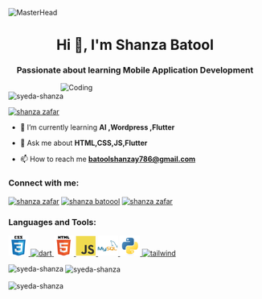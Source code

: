 ![MasterHead](https://1.bp.blogspot.com/-7A4WynwLsMw/XbBpCXG8fHI/AAAAAAAAMt4/uOa1bpLskYgrwGbllhSu2SDj_Mig8SXJQCLcBGAsYHQ/s1600/2000_600px.gif)
<h1 align="center">Hi 👋, I'm Shanza Batool</h1>
<h3 align="center">Passionate about learning Mobile Application Development</h3>
<img align="right" alt="Coding" width="400" src="https://miro.medium.com/v2/resize:fit:1600/0*C-cPP9D2MIyeexAT.gif">

<p align="left"> <img src="https://komarev.com/ghpvc/?username=syeda-shanza&label=Profile%20views&color=0e75b6&style=flat" alt="syeda-shanza" /> </p>

<p align="left"> <a href="https://twitter.com/shanza zafar" target="blank"><img src="https://img.shields.io/twitter/follow/shanza zafar?logo=twitter&style=for-the-badge" alt="shanza zafar" /></a> </p>

- 🌱 I’m currently learning **AI ,Wordpress ,Flutter**

- 💬 Ask me about **HTML,CSS,JS,Flutter**

- 📫 How to reach me **batoolshanzay786@gmail.com**

<h3 align="left">Connect with me:</h3>
<p align="left">
<a href="https://twitter.com/shanza zafar" target="blank"><img align="center" src="https://raw.githubusercontent.com/rahuldkjain/github-profile-readme-generator/master/src/images/icons/Social/twitter.svg" alt="shanza zafar" height="30" width="40" /></a>
<a href="https://linkedin.com/in/shanza batoool" target="blank"><img align="center" src="https://raw.githubusercontent.com/rahuldkjain/github-profile-readme-generator/master/src/images/icons/Social/linked-in-alt.svg" alt="shanza batoool" height="30" width="40" /></a>
<a href="https://fb.com/shanza zafar" target="blank"><img align="center" src="https://raw.githubusercontent.com/rahuldkjain/github-profile-readme-generator/master/src/images/icons/Social/facebook.svg" alt="shanza zafar" height="30" width="40" /></a>
</p>

<h3 align="left">Languages and Tools:</h3>
<p align="left"> <a href="https://www.w3schools.com/css/" target="_blank" rel="noreferrer"> <img src="https://raw.githubusercontent.com/devicons/devicon/master/icons/css3/css3-original-wordmark.svg" alt="css3" width="40" height="40"/> </a> <a href="https://dart.dev" target="_blank" rel="noreferrer"> <img src="https://www.vectorlogo.zone/logos/dartlang/dartlang-icon.svg" alt="dart" width="40" height="40"/> </a> <a href="https://www.w3.org/html/" target="_blank" rel="noreferrer"> <img src="https://raw.githubusercontent.com/devicons/devicon/master/icons/html5/html5-original-wordmark.svg" alt="html5" width="40" height="40"/> </a> <a href="https://developer.mozilla.org/en-US/docs/Web/JavaScript" target="_blank" rel="noreferrer"> <img src="https://raw.githubusercontent.com/devicons/devicon/master/icons/javascript/javascript-original.svg" alt="javascript" width="40" height="40"/> </a> <a href="https://www.mysql.com/" target="_blank" rel="noreferrer"> <img src="https://raw.githubusercontent.com/devicons/devicon/master/icons/mysql/mysql-original-wordmark.svg" alt="mysql" width="40" height="40"/> </a> <a href="https://www.python.org" target="_blank" rel="noreferrer"> <img src="https://raw.githubusercontent.com/devicons/devicon/master/icons/python/python-original.svg" alt="python" width="40" height="40"/> </a> <a href="https://tailwindcss.com/" target="_blank" rel="noreferrer"> <img src="https://www.vectorlogo.zone/logos/tailwindcss/tailwindcss-icon.svg" alt="tailwind" width="40" height="40"/> </a> </p>

<p><img align="left" src="https://github-readme-stats.vercel.app/api/top-langs?username=syeda-shanza&show_icons=true&locale=en&layout=compact" alt="syeda-shanza" /></p>

<p>&nbsp;<img align="center" src="https://github-readme-stats.vercel.app/api?username=syeda-shanza&show_icons=true&locale=en" alt="syeda-shanza" /></p>

<p><img align="center" src="https://github-readme-streak-stats.herokuapp.com/?user=syeda-shanza&" alt="syeda-shanza" /></p>
